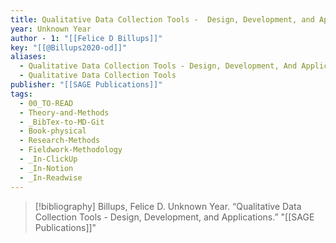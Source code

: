 ```yaml
---
title: Qualitative Data Collection Tools -  Design, Development, and Applications
year: Unknown Year
author - 1: "[[Felice D Billups]]"
key: "[[@Billups2020-od]]"
aliases:
  - Qualitative Data Collection Tools - Design, Development, And Applications
  - Qualitative Data Collection Tools
publisher: "[[SAGE Publications]]"
tags:
  - 00_TO-READ
  - Theory-and-Methods
  - _BibTex-to-MD-Git
  - Book-physical
  - Research-Methods
  - Fieldwork-Methodology
  - _In-ClickUp
  - _In-Notion
  - _In-Readwise
---
```


> [!bibliography]
> Billups, Felice D. Unknown Year. “Qualitative Data Collection Tools -  Design, Development, and Applications.” "[[SAGE Publications]]"